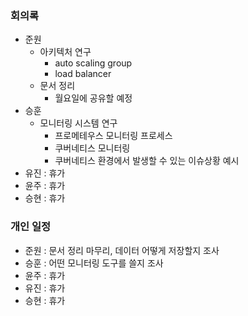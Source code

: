 ### 회의록

- 준원
    - 아키텍처 연구
        - auto scaling group
        - load balancer
    - 문서 정리
        - 월요일에 공유할 예정
- 승훈
    - 모니터링 시스템 연구
        - 프로메테우스 모니터링 프로세스
        - 쿠버네티스 모니터링
        - 쿠버네티스 환경에서 발생할 수 있는 이슈상황 예시
- 유진 : 휴가
- 윤주 : 휴가
- 승현 : 휴가

### 개인 일정

- 준원 : 문서 정리 마무리, 데이터 어떻게 저장할지 조사
- 승훈 : 어떤 모니터링 도구를 쓸지 조사
- 윤주 : 휴가
- 유진 : 휴가
- 승현 : 휴가
